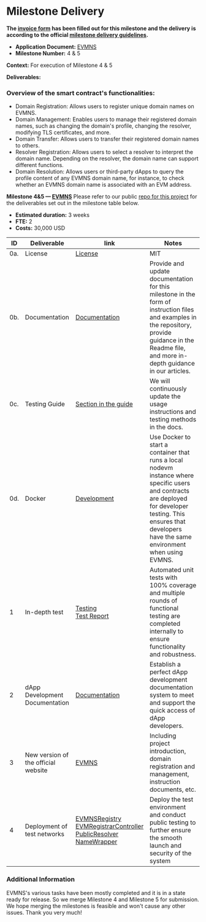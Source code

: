 # Milestone Delivery

**The [invoice form](https://forms.gle/wLuAzXKa9qYrZQob9) has been filled out for this milestone and the delivery is according to the official [milestone delivery guidelines](https://github.com/eosnetworkfoundation/grant-framework/blob/master/docs/milestone-deliverables-guidelines.md).**

* **Application Document:** [EVMNS
  ](https://github.com/eosnetworkfoundation/grant-framework/blob/main/applications/EVMNS.md)
* **Milestone Number:** 4 & 5

**Context:**
For execution of Milestone 4 & 5

**Deliverables:**

### Overview of the smart contract's functionalities:

- Domain Registration: Allows users to register unique domain names on EVMNS.
- Domain Management: Enables users to manage their registered domain names, such as changing the domain's profile,
  changing the resolver, modifying TLS certificates, and more.
- Domain Transfer: Allows users to transfer their registered domain names to others.
- Resolver Registration: Allows users to select a resolver to interpret the domain name. Depending on the resolver, the
  domain name can support different functions.
- Domain Resolution: Allows users or third-party dApps to query the profile content of any EVMNS domain name, for
  instance, to check whether an EVMNS domain name is associated with an EVM address.

**Milestone 4&5 — [EVMNS](https://github.com/evmns/EVMNS)**
Please refer to our public [repo for this project](https://github.com/evmns/EVMNS) for the deliverables set out in the
milestone table below.

- **Estimated duration:** 3 weeks
- **FTE:** 2
- **Costs:** 30,000 USD

| ID  | Deliverable                        | link                                                                                                                                                                                                                                                                                                                                                                                                                                                                                          | Notes                                                                                                                                                                                                             |
|-----|------------------------------------|-----------------------------------------------------------------------------------------------------------------------------------------------------------------------------------------------------------------------------------------------------------------------------------------------------------------------------------------------------------------------------------------------------------------------------------------------------------------------------------------------|-------------------------------------------------------------------------------------------------------------------------------------------------------------------------------------------------------------------|
| 0a. | License                            | [License](https://github.com/evmns/EVMNS/blob/main/LICENSE)                                                                                                                                                                                                                                                                                                                                                                                                                                   | MIT                                                                                                                                                                                                               |
| 0b. | Documentation                      | [Documentation](https://docs.evmns.space/)                                                                                                                                                                                                                                                                                                                                                                                                                                                    | Provide and update documentation for this milestone in the form of instruction files and examples in the repository, provide guidance in the Readme file, and more in-depth guidance in our articles.             |
| 0c. | Testing Guide                      | [Section in the guide](https://github.com/evmns/evmns-contracts#How-to-run-tests)                                                                                                                                                                                                                                                                                                                                                                                                             | We will continuously update the usage instructions and testing methods in the docs.                                                                                                                               |
| 0d. | Docker                             | [Development](https://hub.docker.com/repository/docker/evmns/development/general)                                                                                                                                                                                                                                                                                                                                                                                                             | Use Docker to start a container that runs a local nodevm instance where specific users and contracts are deployed for developer testing. This ensures that developers have the same environment when using EVMNS. |
| 1   | In-depth test  | [Testing](https://github.com/evmns/evmns-contracts/tree/main/test) <br/>[Test Report](https://github.com/evmns/EVMNS/blob/main/EVMNS%20Test%20Report.docx)                                                                                                                                                                                                                                                                                                                                                                                                                           | Automated unit tests with 100% coverage and multiple rounds of functional testing are completed internally to ensure functionality and robustness.                                                                |
| 2   | dApp Development Documentation  | [Documentation](https://docs.evmns.space/dapp-developer-guide/evmns-enabling-your-dapp)                                                                                                                                                                                                                                                                                                                                                                                                       | Establish a perfect dApp development documentation system to meet and support the quick access of dApp developers.                                                                                                |
| 3   | New version of the official website  | [EVMNS](https://test1.evmns.space/)                                                                                                                                                                                                                                                                                                                                                                                                                                                           | Including project introduction, domain registration and management, instruction documents, etc.                                                                                                                   |
| 4   | Deployment of test networks  | [EVMNSRegistry](https://explorer.testnet.evm.eosnetwork.com/address/0x98bC6Ea0a95798F0307D833ACda6ed5817355f0A)<br/>   [EVMRegistrarController](https://explorer.testnet.evm.eosnetwork.com/address/0x5A5aa55671638a46C527556D2fEbC747DD0DE57C)<br/> [PublicResolver](https://explorer.testnet.evm.eosnetwork.com/address/0xed57d604E039b37e9F87E3C33683EbCF0d17A3A0)<br/> [NameWrapper](https://explorer.testnet.evm.eosnetwork.com/address/0x300BB063d4e493B52ba9992C7c998D0618001427)<br/> |  Deploy the test environment and conduct public testing to further ensure the smooth launch and security of the system                                                                                            |

### Additional Information

EVMNS's various tasks have been mostly completed and it is in a state ready for release. So we merge Milestone 4 and Milestone 5 for submission. We hope merging the milestones is feasible and won't cause any other issues. Thank you very much!
